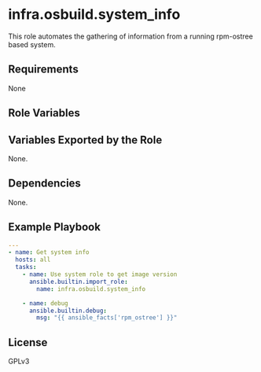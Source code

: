 # infra.osbuild.system_info

This role automates the gathering of information from a running
rpm-ostree based system.

## Requirements

None

## Role Variables

## Variables Exported by the Role

None.

## Dependencies

None.

## Example Playbook

```yaml
---
- name: Get system info
  hosts: all
  tasks:
    - name: Use system role to get image version
      ansible.builtin.import_role:
        name: infra.osbuild.system_info

    - name: debug
      ansible.builtin.debug:
        msg: "{{ ansible_facts['rpm_ostree'] }}"
```

## License

GPLv3
